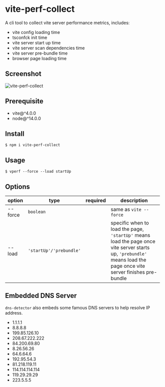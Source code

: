 # vite-perf-collect
A cli tool to collect vite server performance metrics, includes:

- vite config loading time
- tsconfck init time
- vite server start up time
- vite server scan dependencies time
- vite server pre-bundle time
- browser page loading time

## Screenshot


![vite-perf-collect](https://user-images.githubusercontent.com/102238922/220001043-b5584e16-c43b-49e3-a9ae-55200b61d043.gif)

## Prerequisite

- vite@^4.0.0
- node@^14.0.0

## Install

```shell
$ npm i vite-perf-collect
```

## Usage

```shell
$ vperf --force --load startUp
```

## Options

|option|type|required|description
|-----|-----|-----|-------|
|--force|`boolean`||same as `vite --force`|
|--load|`'startUp'/'prebundle'`||specific when to load the page, `'startUp'` means load the page once vite server starts up, `'prebundle'` means load the page once vite server finishes pre-bundle

## Embedded DNS Server

`dns-detector` also embeds some famous DNS servers to help resolve IP address.

- 1.1.1.1
- 8.8.8.8
- 199.85.126.10
- 208.67.222.222
- 84.200.69.80
- 8.26.56.26
- 64.6.64.6
- 192.95.54.3
- 81.218.119.11
- 114.114.114.114
- 119.29.29.29
- 223.5.5.5

